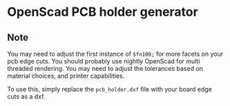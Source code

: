 # OpenScad PCB holder generator

## Note
You may need to adjust the first instance of `$fn100;` for more facets on your pcb edge cuts.
You should probably use nightly OpenScad for multi threaded rendering.
You may need to adjust the tolerances based on material choices, and printer capabilities.

To use this, simply replace the `pcb_holder.dxf` file with your board edge cuts as a dxf.
